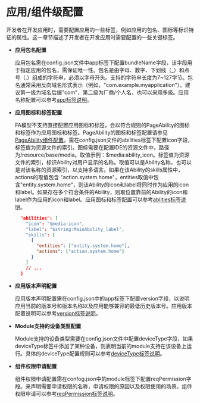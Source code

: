 # 应用/组件级配置


开发者在开发应用时，需要配置应用的一些标签，例如应用的包名、图标等标识特征的属性。这一章节描述了开发者在开发应用时需要配置的一些关键标签。


- **应用包名配置**
  
  应用包名需在config.json文件中app标签下配置bundleName字段，该字段用于指定应用的包名，需保证唯一性。包名是由字母、数字、下划线（_）和点号（.）组成的字符串，必须以字母开头。支持的字符串长度为7~127字节。包名通常采用反向域名形式表示（例如，"com.example.myapplication"）。建议第一级为域名后缀"com"，第二级为厂商/个人名，也可以采用多级。应用名称配置可以参考[app标签说明](../quick-start/app-structure.md)。
  
- **应用图标和标签配置**

  FA模型不支持直接配置应用图标和标签，会以符合规则的PageAbility的图标和标签作为应用图标和标签。PageAbility的图标和标签配置请参见[PageAbility组件配置](pageability-configuration.md)。需在config.json文件的abilities标签下配置icon字段，标签值为资源文件的索引。图标需要在配置IDE的资源文件中，路径为/resource/base/media。取值示例：$media:ability_icon。标签值为资源文件的索引，标识Ability对用户显示的名称。取值可以是Ability名称，也可以是对该名称的资源索引，以支持多语言。如果在该Ability的skills属性中，actions的取值包含 "action.system.home"，entities取值中包含"entity.system.home"，则该Ability的icon和label将同时作为应用的icon和label。如果存在多个符合条件的Ability，则取位置靠前的Ability的icon和label作为应用的icon和label。应用图标和标签配置可以参考[ablities标签说明](../quick-start/module-structure.md)。

  ```json
    "abilities": [
      "icon": "$media:icon",
      "label": "$string:MainAbility_label",
      "skills": [  
        {
          "entities": ["entity.system.home"],
          "actions": ["action.system.home"]
        }
      ]
      // ...
    }
  ```

- **应用版本声明配置**
  
  应用版本声明配置需在config.json中的app标签下配置version字段，以说明应用当前的版本号和版本名称以及应用能够兼容的最低历史版本号。应用版本配置说明可以参考[version标签说明](../quick-start/module-structure.md)。
  
- **Module支持的设备类型配置**

  Module支持的设备类型需要在config.json文件中配置deviceType字段，如果deviceType标签中添加了某种设备，则表明当前的module支持在该设备上运行。具体的deviceType配置规则可以参考[deviceType标签说明](../quick-start/module-structure.md)。

- **组件权限申请配置**

  组件权限申请配置需在confog.json中的module标签下配置reqPermission字段。来声明需要申请权限的名称，申请权限的原因以及权限使用的场景。组件权限申请可以参考[reqPermission标签说明](../quick-start/module-structure.md)。
